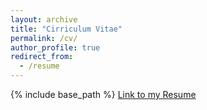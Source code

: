 ```yaml
---
layout: archive
title: "Cirriculum Vitae"
permalink: /cv/
author_profile: true
redirect_from:
  - /resume
---
```


{% include base_path %}
<a href="[https://github.com/Vuwij/Academic-CV/blob/master/cv.pdf](https://github.com/manx52/manx52.github.io/blob/master/images/Resum.pdf)">Link to my Resume</a>
